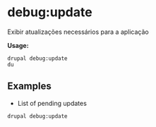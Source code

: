 # debug:update
Exibir atualizações necessários para a aplicação

**Usage:**
```
drupal debug:update
du
```

## Examples
* List of pending updates
```
drupal debug:update
```
